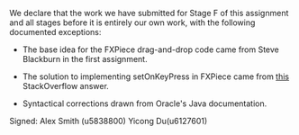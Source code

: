 We declare that the work we have submitted for Stage F of this assignment and all stages before it is entirely our own work, with the following documented exceptions:

* The base idea for the FXPiece drag-and-drop code came from Steve Blackburn in the first assignment.

* The solution to implementing setOnKeyPress in FXPiece came from [this](http://stackoverflow.com/questions/32802664/setonkeypressed-event-not-working-properly) StackOverflow answer.

* Syntactical corrections drawn from Oracle's Java documentation.

Signed: Alex Smith (u5838800) Yicong Du(u6127601)
